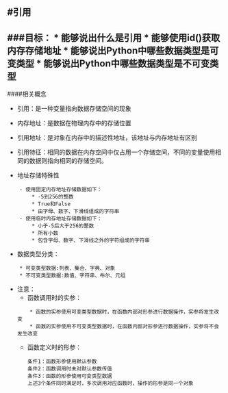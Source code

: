 #引用
---
###目标：
	* 能够说出什么是引用
	* 能够使用id()获取内存存储地址
	* 能够说出Python中哪些数据类型是可变类型
	* 能够说出Python中哪些数据类型是不可变类型
---

####相关概念
- 引用：是一种变量指向数据存储空间的现象
- 内存地址：是数据在物理内存中的存储位置
- 引用地址：是对象在内存中的描述性地址，该地址与内存地址有区别

- 引用特征：相同的数据在内存空间中仅占用一个存储空间，不同的变量使用相同的数据则指向相同的存储空间。

- 地址存储特殊性
```
	- 使用固定内存地址存储数据如下：
		* -5到256的整数
		* True和False
		* 由字母、数字、下滑线组成的字符串
	- 使用临时内存地址存储数据如下：
		* 小于-5后大于256的整数
		* 所有小数
		* 包含字母、数字、下滑线之外的字符组成的字符串
```

- 数据类型分类：

```
	* 可变类型数据:列表、集合、字典、对象
	* 不可变类型数据:数值、字符串、布尔、元组
```
- 注意：
	- 函数调用时的实参：
	```
		* 函数的实参使用可变类型数据时，在函数内部对形参进行数据操作，实参将发生改变
		* 函数的实参使用不可变类型数据时，在函数内部对形参进行数据操作，实参将不会发生改变
	```
	- 函数定义时的形参：
		```
		条件1：函数形参使用默认参数
		条件2：函数调用时未对默认参数传值
		条件3：函数的形参使用可变类型数据
		上述3个条件同时满足时，多次调用对应函数时，操作的形参是同一个对象 
		```



